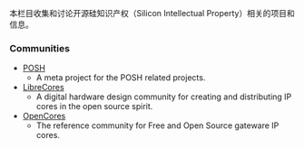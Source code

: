 本栏目收集和讨论开源硅知识产权（Silicon Intellectual Property）相关的项目和信息。

### Communities
- [POSH](https://github.com/aolofsson/POSH)
  - A meta project for the POSH related projects.
- [LibreCores](https://www.librecores.org/)
  - A digital hardware design community for creating and distributing IP cores in the open source spirit.
- [OpenCores](https://opencores.org/)
  - The reference community for Free and Open Source gateware IP cores.
